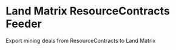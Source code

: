 # Land Matrix ResourceContracts Feeder
Export mining deals from ResourceContracts to Land Matrix



